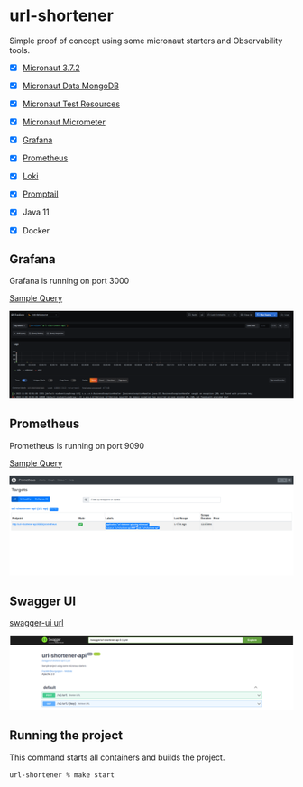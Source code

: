 # url-shortener
Simple proof of concept using some micronaut starters and Observability tools.

- [x] [Micronaut 3.7.2](https://micronaut.io/)
- [x] [Micronaut Data MongoDB](https://micronaut-projects.github.io/micronaut-data/latest/guide/#mongo)
- [x] [Micronaut Test Resources](https://micronaut-projects.github.io/micronaut-test-resources/latest/guide/)
- [x] [Micronaut Micrometer](https://micronaut-projects.github.io/micronaut-micrometer/latest/guide/)
- [x] [Grafana](https://grafana.com/)
- [x] [Prometheus](https://prometheus.io/)
- [x] [Loki](https://grafana.com/oss/loki/)
- [x] [Promptail](https://grafana.com/docs/loki/latest/clients/promtail/)
- [x] Java 11
- [x] Docker


## Grafana
Grafana is running on port 3000

[Sample Query](http://localhost:3000/explore?orgId=1&left=%5B%22now-5m%22,%22now%22,%22loki-datasource%22,%7B%22expr%22:%22%7Bservice%3D%5C%22url-shortener-api%5C%22%7D%22%7D%5D)

![picture](img/grafana-local.png)

## Prometheus
Prometheus is running on port 9090

[Sample Query](http://localhost:9090/graph?g0.expr=rate(http_server_requests_seconds_count%5B5m%5D)&g0.tab=0&g0.stacked=0&g0.show_exemplars=0&g0.range_input=1h)

![picture](img/prometheus-local.png)

## Swagger UI
[swagger-ui url](http://localhost:8080/swagger-ui#/)

![picture](img/swagger-local.png)

## Running the project
This command starts all containers and builds the project.
```console
url-shortener % make start
```